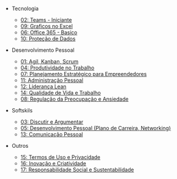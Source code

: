 
- Tecnologia
    - [02: Teams - Iniciante](https://www.ev.org.br/cursos/microsoft-office-365-conhecendo-o-teams)
    - [09: Graficos no Excel](https://ead.sestsenat.org.br/cursos/formulas-e-graficos-no-excel-2/)
    - [06: Office 365 - Basico](https://www.ev.org.br/trilhas-de-conhecimento/office-365)
    - [10: Proteção de Dados](https://educacao-executiva.fgv.br/cursos/online/curta-media-duracao-online/protecao-de-dados)

- Desenvolvimento Pessoal
    - [01: Agil, Kanban, Scrum](https://www.udemy.com/course/curso-express-agilidade/)
    - [04: Produtividade no Trabalho](https://learndigital.withgoogle.com/ateliedigital/course/increase-productivity)
    - [07: Planejamento Estratégico para Empreendedores](https://endeavor.org.br/estrategia-e-gestao/curso-planejamento-estrategico-para-empreendedores/)
    - [11: Administração Pessoal](https://www.ev.org.br/cursos/organizacao-pessoal)
    - [12: Liderança Lean](https://www.ev.org.br/cursos/introducao-a-lideranca-lean)
    - [14: Qualidade de Vida e Trabalho](https://www.ev.org.br/cursos/qualidade-de-vida-e-trabalho)
    - [08: Regulação da Preocupação e Ansiedade](https://www.ev.org.br/cursos/regulacao-da-preocupacao-e-da-ansiedade)



- Softskils
    - [03: Discutir e Argumentar](https://www.coursera.org/learn/understanding-arguments?utm_source=blog&utm_campaign=rc_blogpost)
    - [05: Desenvolvimento Pessoal (Plano de Carreira, Networking)](https://www.ev.org.br/cursos/desenvolvimento-profissional)
    - [13: Comunicação Pessoal](https://www.ev.org.br/cursos/introducao-a-comunicacao-empresarial)

- Outros 
    - [15: Termos de Uso e Privacidade](https://educacao-executiva.fgv.br/cursos/online/curta-media-duracao-online/termos-de-uso-e-politicas-de-privacidade)
    - [16: Inovação e Criatividade](https://ead.sestsenat.org.br/cursos/inovacao-e-criatividade/)
    - [17: Responsabilidade Social e Sustentabilidade](https://www.ev.org.br/cursos/responsabilidade-social-e-sustentabilidade)
